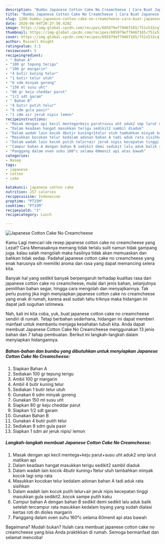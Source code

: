 ```yaml
---
description: "Bumbu Japanese Cotton Cake No Creamcheese | Cara Buat Japanese Cotton Cake No Creamcheese Yang Menggugah Selera"
title: "Bumbu Japanese Cotton Cake No Creamcheese | Cara Buat Japanese Cotton Cake No Creamcheese Yang Menggugah Selera"
slug: 1206-bumbu-japanese-cotton-cake-no-creamcheese-cara-buat-japanese-cotton-cake-no-creamcheese-yang-menggugah-selera
date: 2020-06-04T20:37:50.428Z
image: https://img-global.cpcdn.com/recipes/605979ef7946f165/751x532cq70/japanese-cotton-cake-no-creamcheese-foto-resep-utama.jpg
thumbnail: https://img-global.cpcdn.com/recipes/605979ef7946f165/751x532cq70/japanese-cotton-cake-no-creamcheese-foto-resep-utama.jpg
cover: https://img-global.cpcdn.com/recipes/605979ef7946f165/751x532cq70/japanese-cotton-cake-no-creamcheese-foto-resep-utama.jpg
author: Russell Knight
ratingvalue: 3.5
reviewcount: 5
recipeingredient:
- " Bahan A"
- "100 gr tepung terigu"
- "100 gr margarin"
- "4 butir kuning telur"
- "1 butir telur utuh"
- "6 sdm minyak goreng"
- "150 ml susu uht"
- "80 gr keju cheddar parut"
- "1/2 sdt garam"
- " Bahan B"
- "4 butir putih telur"
- "8 sdm gula pasir"
- "1 sdm air jeruk nipis lemon"
recipeinstructions:
- "Masak dengan api kecil mentega+keju parut+susu uht aduk2 smp larut matikan api"
- "Dalam keadaan hangat masukkan terigu sedikit2 sambil diaduk"
- "Dalam wadah lain kocok 4butir kuning+1telur utuh tambahkan minyak kocok lagi smp rata"
- "Masukkan kocokan telur kedalam adonan bahan A tadi aduk rata sisihkan"
- "Dalam wadah lain kocok putih telur+air jeruk nipis kecepatan tinggi masukkan gula sedikit2..kocok sampe putih kaku"
- "Campur bahan A dengan bahan B sedikit demi sedikit lalu aduk balik setelah tercampur rata masukkan kedalam loyang yang sudah dialasi kertas roti dn dioles margarin"
- "Panggang dalam oven suhu 160°c selama 60menit api atas bawah"
categories:
- Resep
tags:
- japanese
- cotton
- cake

katakunci: japanese cotton cake 
nutrition: 257 calories
recipecuisine: Indonesian
preptime: "PT25M"
cooktime: "PT33M"
recipeyield: "3"
recipecategory: Lunch

---
```



![Japanese Cotton Cake No Creamcheese](https://img-global.cpcdn.com/recipes/605979ef7946f165/751x532cq70/japanese-cotton-cake-no-creamcheese-foto-resep-utama.jpg)

Kamu Lagi mencari ide resep japanese cotton cake no creamcheese yang Lezat? Cara Memasaknya memang tidak terlalu sulit namun tidak gampang juga. kalau salah mengolah maka hasilnya tidak akan memuaskan dan bahkan tidak sedap. Padahal japanese cotton cake no creamcheese yang enak harusnya sih memiliki aroma dan rasa yang dapat memancing selera kita.

Banyak hal yang sedikit banyak berpengaruh terhadap kualitas rasa dari japanese cotton cake no creamcheese, mulai dari jenis bahan, selanjutnya pemilihan bahan segar, hingga cara mengolah dan menyajikannya. Tak perlu pusing jika ingin menyiapkan japanese cotton cake no creamcheese yang enak di rumah, karena asal sudah tahu triknya maka hidangan ini dapat jadi suguhan istimewa.




Nah, kali ini kita coba, yuk, buat japanese cotton cake no creamcheese sendiri di rumah. Tetap berbahan sederhana, hidangan ini dapat memberi manfaat untuk membantu menjaga kesehatan tubuh kita. Anda dapat membuat Japanese Cotton Cake No Creamcheese menggunakan 13 jenis bahan dan 7 tahap pembuatan. Berikut ini langkah-langkah dalam menyiapkan hidangannya.

<!--inarticleads1-->

##### Bahan-bahan dan bumbu yang dibutuhkan untuk menyiapkan Japanese Cotton Cake No Creamcheese:

1. Siapkan  Bahan A
1. Sediakan 100 gr tepung terigu
1. Ambil 100 gr margarin
1. Ambil 4 butir kuning telur
1. Sediakan 1 butir telur utuh
1. Gunakan 6 sdm minyak goreng
1. Gunakan 150 ml susu uht
1. Siapkan 80 gr keju cheddar parut
1. Siapkan 1/2 sdt garam
1. Gunakan  Bahan B
1. Gunakan 4 butir putih telur
1. Sediakan 8 sdm gula pasir
1. Siapkan 1 sdm air jeruk nipis/ lemon




<!--inarticleads2-->

##### Langkah-langkah membuat Japanese Cotton Cake No Creamcheese:

1. Masak dengan api kecil mentega+keju parut+susu uht aduk2 smp larut matikan api
1. Dalam keadaan hangat masukkan terigu sedikit2 sambil diaduk
1. Dalam wadah lain kocok 4butir kuning+1telur utuh tambahkan minyak kocok lagi smp rata
1. Masukkan kocokan telur kedalam adonan bahan A tadi aduk rata sisihkan
1. Dalam wadah lain kocok putih telur+air jeruk nipis kecepatan tinggi masukkan gula sedikit2..kocok sampe putih kaku
1. Campur bahan A dengan bahan B sedikit demi sedikit lalu aduk balik setelah tercampur rata masukkan kedalam loyang yang sudah dialasi kertas roti dn dioles margarin
1. Panggang dalam oven suhu 160°c selama 60menit api atas bawah




Bagaimana? Mudah bukan? Itulah cara membuat japanese cotton cake no creamcheese yang bisa Anda praktikkan di rumah. Semoga bermanfaat dan selamat mencoba!
